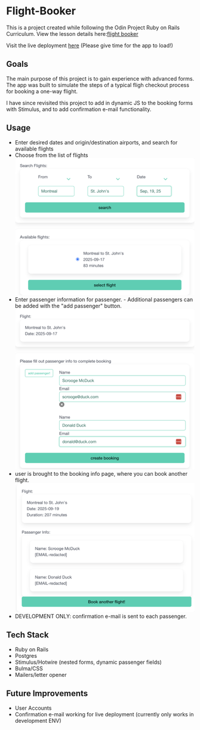 # Flight-Booker

This is a project created while following the Odin Project Ruby on Rails Curriculum. View the lesson details here:[flight booker](https://www.theodinproject.com/lessons/ruby-on-rails-flight-booker)

Visit the live deployment [here](https://flight-booker-gdhm.onrender.com/) (Please give time for the app to load!)

## Goals

The main purpose of this project is to gain experience with advanced forms. The app was built to simulate the steps of a typical fligh checkout process for booking a one-way flight. 

I have since revisited this project to add in dynamic JS to the booking forms with Stimulus, and to add confirmation e-mail functionality.

## Usage
- Enter desired dates and origin/destination airports, and search for available flights
- Choose from the list of flights
![flight search](flight_search.png)
- Enter passenger information for passenger. - Additional passengers can be added with the "add passenger" button.
![passenger info](passenger_info.png)
- user is brought to the booking info page, where you can book another flight. 
![booking info](booking_info.png)
- DEVELOPMENT ONLY: confirmation e-mail is sent to each passenger.

## Tech Stack

- Ruby on Rails
- Postgres
- Stimulus/Hotwire (nested forms, dynamic passenger fields)
- Bulma/CSS
- Mailers/letter opener

## Future Improvements

- User Accounts
- Confirmation e-mail working for live deployment (currently only works in development ENV)
